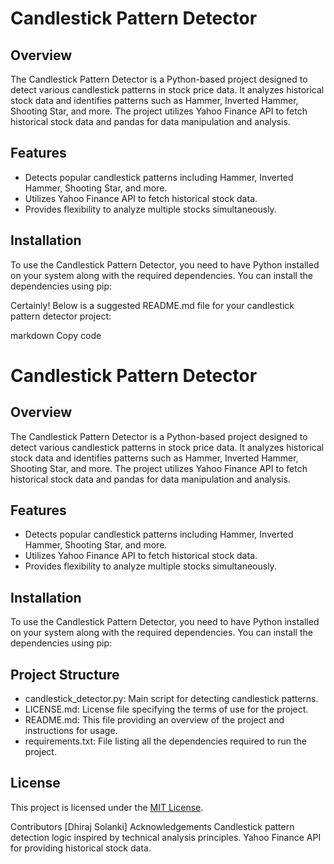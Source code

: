 # Candlestick Pattern Detector

## Overview

The Candlestick Pattern Detector is a Python-based project designed to detect various candlestick patterns in stock price data. It analyzes historical stock data and identifies patterns such as Hammer, Inverted Hammer, Shooting Star, and more. The project utilizes Yahoo Finance API to fetch historical stock data and pandas for data manipulation and analysis.

## Features

- Detects popular candlestick patterns including Hammer, Inverted Hammer, Shooting Star, and more.
- Utilizes Yahoo Finance API to fetch historical stock data.
- Provides flexibility to analyze multiple stocks simultaneously.

## Installation

To use the Candlestick Pattern Detector, you need to have Python installed on your system along with the required dependencies. You can install the dependencies using pip:

Certainly! Below is a suggested README.md file for your candlestick pattern detector project:

markdown
Copy code
# Candlestick Pattern Detector

## Overview

The Candlestick Pattern Detector is a Python-based project designed to detect various candlestick patterns in stock price data. It analyzes historical stock data and identifies patterns such as Hammer, Inverted Hammer, Shooting Star, and more. The project utilizes Yahoo Finance API to fetch historical stock data and pandas for data manipulation and analysis.

## Features

- Detects popular candlestick patterns including Hammer, Inverted Hammer, Shooting Star, and more.
- Utilizes Yahoo Finance API to fetch historical stock data.
- Provides flexibility to analyze multiple stocks simultaneously.

## Installation

To use the Candlestick Pattern Detector, you need to have Python installed on your system along with the required dependencies. You can install the dependencies using pip:

## Project Structure
- candlestick_detector.py: Main script for detecting candlestick patterns.
- LICENSE.md: License file specifying the terms of use for the project.
- README.md: This file providing an overview of the project and instructions for usage.
- requirements.txt: File listing all the dependencies required to run the project.
## License
This project is licensed under the [MIT License](LICENSE.md).

Contributors
[Dhiraj Solanki]
Acknowledgements
Candlestick pattern detection logic inspired by technical analysis principles.
Yahoo Finance API for providing historical stock data.
